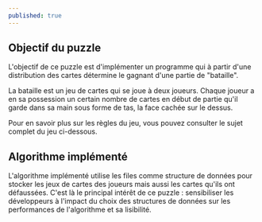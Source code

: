 ```yaml
---
published: true
---
```


## Objectif du puzzle
L'objectif de ce puzzle est d'implémenter un programme qui à partir d'une distribution des cartes détermine le gagnant d'une partie de "bataille".

La bataille est un jeu de cartes qui se joue à deux joueurs. Chaque joueur a en sa possession un certain nombre de cartes en début de partie qu'il garde dans sa main sous forme de tas, la face cachée sur le dessus.

Pour en savoir plus sur les règles du jeu, vous pouvez consulter le sujet complet du jeu ci-dessous.

## Algorithme implémenté
L'algorithme implémenté utilise les files comme structure de données pour stocker les jeux de cartes des joueurs mais aussi les cartes qu'ils ont défaussées. C'est là le principal intérêt de ce puzzle&nbsp;: sensibiliser les développeurs à l'impact du choix des structures de données sur les performances de l'algorithme et sa lisibilité.

